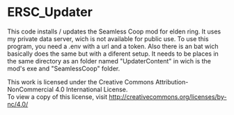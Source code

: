 # ERSC_Updater
This code installs / updates the Seamless Coop mod for elden ring. It uses my private data server, wich is not available for public use. To use this program, you need a .env with a url and a token.
Also there is an bat wich basically does the same but with a diferent setup. It needs to be places in the same directory as an folder named "UpdaterContent" in wich is the mod's exe and "SeamlessCoop" folder.

This work is licensed under the Creative Commons Attribution-NonCommercial 4.0 International License.  
To view a copy of this license, visit http://creativecommons.org/licenses/by-nc/4.0/
